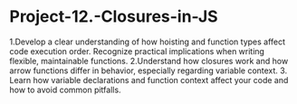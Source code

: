 # Project-12.-Closures-in-JS
1.Develop a clear understanding of how hoisting and function types affect code execution order. Recognize practical implications when writing flexible, maintainable functions.
2.Understand how closures work and how arrow functions differ in behavior, especially regarding variable context.
3. Learn how variable declarations and function context affect your code and how to avoid common pitfalls.
